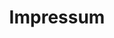 ---
title: "Impressum"
describtion: "Name: Niklas Schneeberger
    <sbr>
    Matrikelnummer: 21460
    <sbr>
    Wohnort: Hönower Str. 12
    <sbr>
    10218 Berlin
    <br>
    Erstmentor: Matthias Beyrow
    <sbr>
    Zweitmentorin: Christina Poth
    <sbr>
    Erklärung an Eides statt."
---